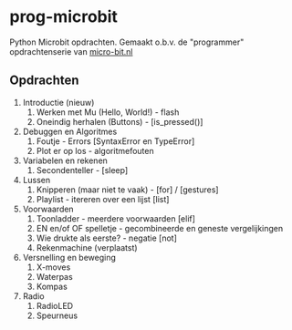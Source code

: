 # prog-microbit

Python Microbit opdrachten. Gemaakt o.b.v. de "programmer" opdrachtenserie van [micro-bit.nl](http://www.micro-bit.nl/lesmateriaal)

## Opdrachten
1. Introductie (nieuw)
   1. Werken met Mu (Hello, World!) - flash
   2. Oneindig herhalen (Buttons) - [is_pressed()]
2. Debuggen en Algoritmes
   1. Foutje - Errors [SyntaxError en TypeError]
   2. Plot er op los - algoritmefouten
3. Variabelen en rekenen
   1. Secondenteller - [sleep]
4. Lussen
   1. Knipperen (maar niet te vaak) - [for] / [gestures]
   2. Playlist - itereren over een lijst [list]
5. Voorwaarden
   1. Toonladder - meerdere voorwaarden [elif]
   2. EN en/of OF spelletje - gecombineerde en geneste vergelijkingen
   3. Wie drukte als eerste? - negatie [not]
   4. Rekenmachine (verplaatst)
6. Versnelling en beweging
   1. X-moves
   2. Waterpas
   3. Kompas
7. Radio
   1. RadioLED
   2. Speurneus
